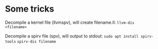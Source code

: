 # Some tricks
Decompile a kernel file (llvmspv), will create filename.ll:
`llvm-dis <filename>`

Decompile a spirv file (spv), will output to stdout:
`sudo apt install spirv-tools`
`spirv-dis filename`
